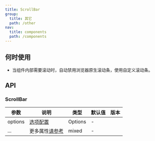 ```yaml
---
title: ScrollBar
group:
  title: 其它
  path: /other
nav:
  title: components
  path: /components
---
```


## 何时使用

- 当组件内部需要滚动时，自动禁用浏览器原生滚动条，使用自定义滚动条。

<code src="./demo/basic.tsx"></code>

## API

### ScrollBar

| 参数    | 说明                                                                  | 类型    | 默认值 | 版本 |
| ------- | --------------------------------------------------------------------- | ------- | ------ | ---- |
| options | [选项配置](https://github.com/mdbootstrap/perfect-scrollbar#options)  | Options | -      |      |
| ...     | 更多属性[请参考](https://github.com/goldenyz/react-perfect-scrollbar) | mixed   | -      |      |
